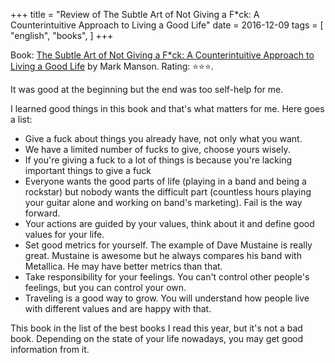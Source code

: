 +++
title = "Review of The Subtle Art of Not Giving a F*ck: A Counterintuitive Approach to Living a Good Life"
date = 2016-12-09
tags = [
    "english",
    "books",
]
+++

Book: [The Subtle Art of Not Giving a F*ck: A Counterintuitive Approach to Living a Good Life](https://www.goodreads.com/book/show/28257707) by Mark Manson. Rating: ⭐️⭐️⭐️.

It was good at the beginning but the end was too self-help for me.

I learned good things in this book and that's what matters for me.
Here goes a list:

* Give a fuck about things you already have, not only what you want.
* We have a limited number of fucks to give, choose yours wisely.
* If you're giving a fuck to a lot of things is because you're lacking important things to give a fuck
* Everyone wants the good parts of life (playing in a band and being a rockstar) but nobody wants the difficult part (countless hours playing your guitar alone and working on band's marketing). Fail is the way forward.
* Your actions are guided by your values, think about it and define good values for your life.
* Set good metrics for yourself. The example of Dave Mustaine is really great. Mustaine is awesome but he always compares his band with Metallica. He may have better metrics than that.
* Take responsibility for your feelings. You can't control other people's feelings, but you can control your own.
* Traveling is a good way to grow. You will understand how people live with different values and are happy with that.

This book in the list of the best books I read this year, but it's not a bad book. Depending on the state of your life nowadays, you may get good information from it.
